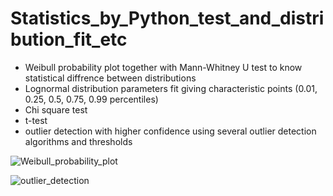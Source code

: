 # Statistics_by_Python_test_and_distribution_fit_etc

- Weibull probability plot together with Mann-Whitney U test to know statistical diffrence between distributions
- Lognormal distribution parameters fit giving characteristic points (0.01, 0.25, 0.5, 0.75, 0.99 percentiles)
- Chi square test
- t-test
- outlier detection with higher confidence using several outlier detection algorithms and thresholds

![Weibull_probability_plot](https://user-images.githubusercontent.com/50325966/101886327-a9a6ee00-3bde-11eb-867f-67ae694d1e1b.jpg)

![outlier_detection](https://user-images.githubusercontent.com/50325966/227400843-f0d50f45-1cef-49ed-82a3-0d694fab8c31.jpg)
